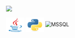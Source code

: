 [![](https://img.shields.io/badge/replit-667881?style=for-the-badge&logo=replit&logoColor=glean)](https://replit.com/@lucasyoshi) 

<img align="center" alt="lucas-java" height="40" width="50" src="https://raw.githubusercontent.com/devicons/devicon/master/icons/java/java-original.svg"> 
<img align="center" alt="lucas-Python" height="40" width="50" src="https://raw.githubusercontent.com/devicons/devicon/master/icons/python/python-original.svg">
<img width="50" src="https://github.com/marwin1991/profile-technology-icons/assets/19180175/3b371807-db7c-45b4-8720-c0cfc901680a" alt="MSSQL" title="MSSQL">


<picture>
  <source media="(prefers-color-scheme: dark)" srcset="https://raw.githubusercontent.com/platane/platane/output/github-contribution-grid-snake-dark.svg">
  <source media="(prefers-color-scheme: light)" srcset="https://raw.githubusercontent.com/platane/platane/output/github-contribution-grid-snake.svg">
  
